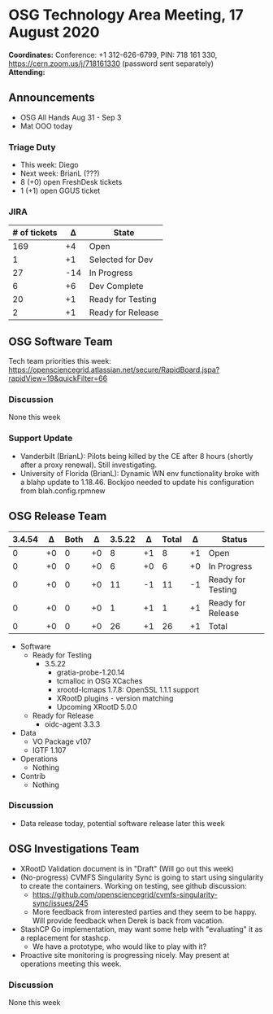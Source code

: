# OSG Technology Area Meeting, 17 August 2020

**Coordinates:** Conference: +1 312-626-6799, PIN: 718 161 330, <https://cern.zoom.us/j/718161330> (password sent separately)  
**Attending:**  


## Announcements

-   OSG All Hands Aug 31 - Sep 3
-   Mat OOO today


### Triage Duty

-   This week: Diego
-   Next week: BrianL (???)
-   8 (+0) open FreshDesk tickets
-   1 (+1) open GGUS ticket


### JIRA

| # of tickets | &Delta; | State             |
|------------ |------- |----------------- |
| 169          | +4      | Open              |
| 1            | +1      | Selected for Dev  |
| 27           | -14     | In Progress       |
| 6            | +6      | Dev Complete      |
| 20           | +1      | Ready for Testing |
| 2            | +1      | Ready for Release |


## OSG Software Team

Tech team priorities this week: <https://opensciencegrid.atlassian.net/secure/RapidBoard.jspa?rapidView=19&quickFilter=66>  


### Discussion

None this week  


### Support Update

-   Vanderbilt (BrianL): Pilots being killed by the CE after 8 hours (shortly after a proxy renewal). Still investigating.
-   University of Florida (BrianL): Dynamic WN env functionality broke with a blahp update to 1.18.46. Bockjoo needed to update his configuration from blah.config.rpmnew


## OSG Release Team

| 3.4.54 | &Delta; | Both | &Delta; | 3.5.22 | &Delta; | Total | &Delta; | Status            |
| ------ | ------- | ---- | ------- | ------ | ------- | ----- | ------- | ----------------- |
| 0      | +0      | 0    | +0      | 8      | +1      | 8     | +1      | Open              |
| 0      | +0      | 0    | +0      | 6      | +0      | 6     | +0      | In Progress       |
| 0      | +0      | 0    | +0      | 11     | -1      | 11    | -1      | Ready for Testing |
| 0      | +0      | 0    | +0      | 1      | +1      | 1     | +1      | Ready for Release |
| 0      | +0      | 0    | +0      | 26     | +1      | 26    | +1      | Total             |

-   Software  
    -   Ready for Testing  
        -   3.5.22  
            -   gratia-probe-1.20.14
            -   tcmalloc in OSG XCaches
            -   xrootd-lcmaps 1.7.8: OpenSSL 1.1.1 support
            -   XRootD plugins - version matching
            -   Upcoming XRootD 5.0.0
    -   Ready for Release  
        -   oidc-agent 3.3.3
-   Data  
    -   VO Package v107
    -   IGTF 1.107
-   Operations  
    -   Nothing
-   Contrib  
    -   Nothing


### Discussion

-   Data release today, potential software release later this week


## OSG Investigations Team

-   XRootD Validation document is in "Draft" (Will go out this week)
-   (No-progress) CVMFS Singularity Sync is going to start using singularity to create the containers. Working on testing, see github discussion:  
    -   <https://github.com/opensciencegrid/cvmfs-singularity-sync/issues/245>
    -   More feedback from interested parties and they seem to be happy. Will provide feedback when Derek is back from vacation.
-   StashCP Go implementation, may want some help with "evaluating" it as a replacement for stashcp.  
    -   We have a prototype, who would like to play with it?
-   Proactive site monitoring is progressing nicely.  May present at operations meeting this week.


### Discussion

None this week
